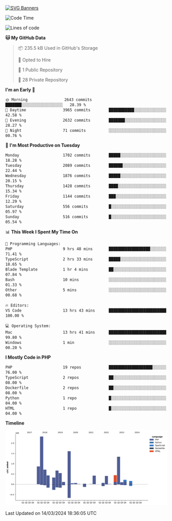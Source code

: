 [![SVG Banners](https://svg-banners.vercel.app/api?type=glitch&text1=Gere_Lajos%F0%9F%92%BB&width=800&height=400)](https://github.com/Akshay090/svg-banners)

<!--START_SECTION:waka-->
![Code Time](http://img.shields.io/badge/Code%20Time-1%2C448%20hrs%2010%20mins-blue)

![Lines of code](https://img.shields.io/badge/From%20Hello%20World%20I%27ve%20Written-10.8%20million%20lines%20of%20code-blue)

**🐱 My GitHub Data** 

> 📦 235.5 kB Used in GitHub's Storage 
 > 
> 💼 Opted to Hire
 > 
> 📜 1 Public Repository 
 > 
> 🔑 28 Private Repository 
 > 
**I'm an Early 🐤** 

```text
🌞 Morning                2643 commits        ███████░░░░░░░░░░░░░░░░░░   28.39 % 
🌆 Daytime                3965 commits        ███████████░░░░░░░░░░░░░░   42.58 % 
🌃 Evening                2632 commits        ███████░░░░░░░░░░░░░░░░░░   28.27 % 
🌙 Night                  71 commits          ░░░░░░░░░░░░░░░░░░░░░░░░░   00.76 % 
```
📅 **I'm Most Productive on Tuesday** 

```text
Monday                   1702 commits        █████░░░░░░░░░░░░░░░░░░░░   18.28 % 
Tuesday                  2089 commits        ██████░░░░░░░░░░░░░░░░░░░   22.44 % 
Wednesday                1876 commits        █████░░░░░░░░░░░░░░░░░░░░   20.15 % 
Thursday                 1428 commits        ████░░░░░░░░░░░░░░░░░░░░░   15.34 % 
Friday                   1144 commits        ███░░░░░░░░░░░░░░░░░░░░░░   12.29 % 
Saturday                 556 commits         █░░░░░░░░░░░░░░░░░░░░░░░░   05.97 % 
Sunday                   516 commits         █░░░░░░░░░░░░░░░░░░░░░░░░   05.54 % 
```


📊 **This Week I Spent My Time On** 

```text
💬 Programming Languages: 
PHP                      9 hrs 48 mins       ██████████████████░░░░░░░   71.41 % 
TypeScript               2 hrs 33 mins       █████░░░░░░░░░░░░░░░░░░░░   18.65 % 
Blade Template           1 hr 4 mins         ██░░░░░░░░░░░░░░░░░░░░░░░   07.84 % 
Bash                     10 mins             ░░░░░░░░░░░░░░░░░░░░░░░░░   01.33 % 
Other                    5 mins              ░░░░░░░░░░░░░░░░░░░░░░░░░   00.68 % 

🔥 Editors: 
VS Code                  13 hrs 43 mins      █████████████████████████   100.00 % 

💻 Operating System: 
Mac                      13 hrs 41 mins      █████████████████████████   99.80 % 
Windows                  1 min               ░░░░░░░░░░░░░░░░░░░░░░░░░   00.20 % 
```

**I Mostly Code in PHP** 

```text
PHP                      19 repos            ███████████████████░░░░░░   76.00 % 
TypeScript               2 repos             ██░░░░░░░░░░░░░░░░░░░░░░░   08.00 % 
Dockerfile               2 repos             ██░░░░░░░░░░░░░░░░░░░░░░░   08.00 % 
Python                   1 repo              █░░░░░░░░░░░░░░░░░░░░░░░░   04.00 % 
HTML                     1 repo              █░░░░░░░░░░░░░░░░░░░░░░░░   04.00 % 
```



**Timeline**

![Lines of Code chart](https://raw.githubusercontent.com/gere-lajos/gere-lajos/main/assets/bar_graph.png)


 Last Updated on 14/03/2024 18:36:05 UTC
<!--END_SECTION:waka-->
